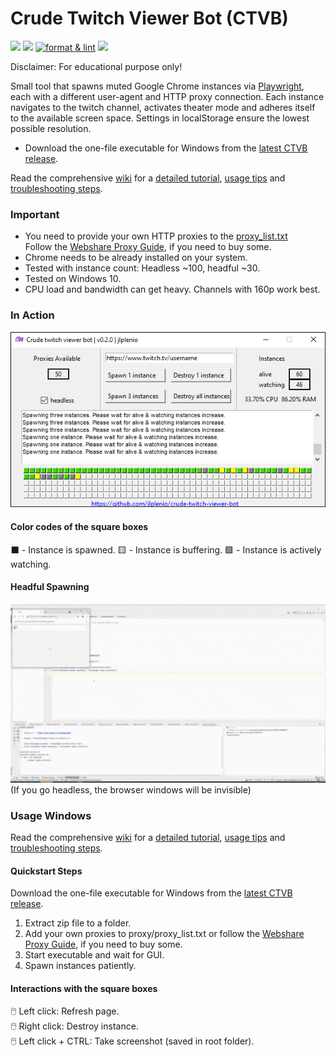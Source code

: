 # Crude Twitch Viewer Bot (CTVB)
[![](https://img.shields.io/github/downloads/jlplenio/crude-twitch-viewer-bot/total)](https://github.com/jlplenio/crude-twitch-viewer-bot/releases/latest)
[![](https://github.com/jlplenio/crude-twitch-viewer-bot/actions/workflows/pytest.yml/badge.svg)](https://github.com/jlplenio/crude-twitch-viewer-bot/actions/workflows/pytest.yml)
[![format & lint](https://github.com/jlplenio/crude-twitch-viewer-bot/actions/workflows/format_lint.yml/badge.svg)](https://github.com/jlplenio/crude-twitch-viewer-bot/actions/workflows/format_lint.yml)
[![](https://github.com/jlplenio/crude-twitch-viewer-bot/actions/workflows/build.yml/badge.svg)](https://github.com/jlplenio/crude-twitch-viewer-bot/actions/workflows/build.yml)

Disclaimer: For educational purpose only!

Small tool that spawns muted Google Chrome instances via [Playwright](https://github.com/microsoft/playwright-python), each with a different user-agent and HTTP proxy connection. 
Each instance navigates to the twitch channel, activates theater mode and adheres itself to the available screen space. 
Settings in localStorage ensure the lowest possible resolution.

- Download the one-file executable for Windows from the [latest CTVB release](https://github.com/jlplenio/crude-twitch-viewer-bot/releases/latest).  

Read the comprehensive [wiki](https://github.com/jlplenio/crude-twitch-viewer-bot/wiki) for a [detailed tutorial](https://github.com/jlplenio/crude-twitch-viewer-bot/wiki/Detailed-Tutorial), [usage tips](https://github.com/jlplenio/crude-twitch-viewer-bot/wiki/Advanced-control) and [troubleshooting steps](https://github.com/jlplenio/crude-twitch-viewer-bot/wiki/Troubleshooting).

### Important
- You need to provide your own HTTP proxies to the [proxy_list.txt](proxy/proxy_list.txt)  
  Follow the [Webshare Proxy Guide](https://github.com/jlplenio/crude-twitch-viewer-bot/wiki/Webshare.io-Proxies-Guide), if you need to buy some.
- Chrome needs to be already installed on your system.
- Tested with instance count: Headless ~100, headful ~30.
- Tested on Windows 10.
- CPU load and bandwidth can get heavy. Channels with 160p work best.

### In Action

![](docs/gui.png)

#### Color codes of the square boxes

⬛ - Instance is spawned.    🟨 - Instance is buffering.    🟩 - Instance is actively watching.
 
#### Headful Spawning
![](docs/instances_spawning.gif)  
(If you go headless, the browser windows will be invisible)  


### Usage Windows

Read the comprehensive [wiki](https://github.com/jlplenio/crude-twitch-viewer-bot/wiki) for a [detailed tutorial](https://github.com/jlplenio/crude-twitch-viewer-bot/wiki/Detailed-Tutorial), [usage tips](https://github.com/jlplenio/crude-twitch-viewer-bot/wiki/Advanced-control) and [troubleshooting steps](https://github.com/jlplenio/crude-twitch-viewer-bot/wiki/Troubleshooting).

#### Quickstart Steps
Download the one-file executable for Windows from the [latest CTVB release](https://github.com/jlplenio/crude-twitch-viewer-bot/releases/latest).

1. Extract zip file to a folder.
2. Add your own proxies to proxy/proxy_list.txt or follow the [Webshare Proxy Guide](https://github.com/jlplenio/crude-twitch-viewer-bot/wiki/Webshare.io-Proxies-Guide), if you need to buy some.
3. Start executable and wait for GUI.
4. Spawn instances patiently.

#### Interactions with the square boxes
🖱️ Left click: Refresh page.  
🖱️ Right click: Destroy instance.  
🖱️ Left click + CTRL: Take screenshot (saved in root folder).   




